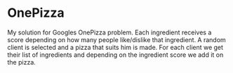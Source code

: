 # OnePizza
My solution for Googles OnePizza problem.
Each ingredient receives a score depending on how many people like/dislike that ingredient.
A random client is selected and a pizza that suits him is made.
For each client we get their list of ingredients and depending on the ingredient score we add it on the pizza.
